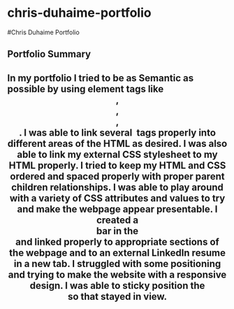 # chris-duhaime-portfolio
#Chris Duhaime Portfolio

## Portfolio Summary

## In my portfolio I tried to be as Semantic as possible by using element tags like <header>, <main>, <section>, <footer>.  I was able to link several <img> tags properly into different areas of the HTML as desired.  I was also able to link my external CSS stylesheet to my HTML properly.  I tried to keep my HTML and CSS ordered and spaced properly with proper parent children relationships.  I was able to play around with a variety of CSS attributes and values to try and make the webpage appear presentable.  I created a <nav> bar in the <header> and linked properly to appropriate sections of the webpage and to an external LinkedIn resume in a new tab.  I struggled with some positioning and trying to make the website with a responsive design.  I was able to sticky position the <header> so that stayed in view.  
